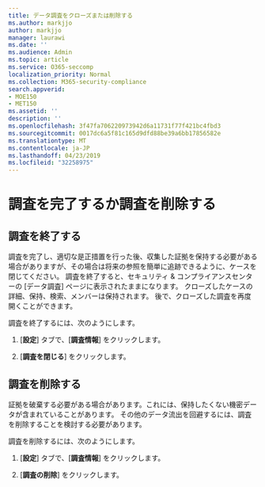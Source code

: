 ```yaml
---
title: データ調査をクローズまたは削除する
ms.author: markjjo
author: markjjo
manager: laurawi
ms.date: ''
ms.audience: Admin
ms.topic: article
ms.service: O365-seccomp
localization_priority: Normal
ms.collection: M365-security-compliance
search.appverid:
- MOE150
- MET150
ms.assetid: ''
description: ''
ms.openlocfilehash: 3f47fa706220973942d6a11731f77f421bc4fbd3
ms.sourcegitcommit: 0017dc6a5f81c165d9dfd88be39a6bb17856582e
ms.translationtype: MT
ms.contentlocale: ja-JP
ms.lasthandoff: 04/23/2019
ms.locfileid: "32258975"
---
```

# <a name="close-or-delete-an-investigation"></a>調査を完了するか調査を削除する

## <a name="close-an-investigation"></a>調査を終了する

 調査を完了し、適切な是正措置を行った後、収集した証拠を保持する必要がある場合がありますが、その場合は将来の参照を簡単に追跡できるように、ケースを閉じてください。 調査を終了すると、セキュリティ & コンプライアンスセンターの [データ調査] ページに表示されたままになります。 クローズしたケースの詳細、保持、検索、メンバーは保持されます。 後で、クローズした調査を再度開くことができます。

調査を終了するには、次のようにします。

1. [**設定**] タブで、[**調査情報**] をクリックします。

2. [**調査を閉じる**] をクリックします。 


## <a name="delete-an-investigation"></a>調査を削除する

証拠を破棄する必要がある場合があります。これには、保持したくない機密データが含まれていることがあります。 その他のデータ流出を回避するには、調査を削除することを検討する必要があります。

調査を削除するには、次のようにします。

1. [**設定**] タブで、[**調査情報**] をクリックします。

2. [**調査の削除**] をクリックします。 